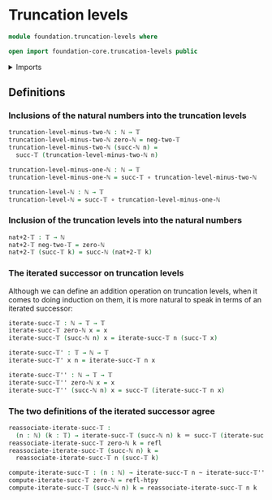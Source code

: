 # Truncation levels

```agda
module foundation.truncation-levels where

open import foundation-core.truncation-levels public
```

<details><summary>Imports</summary>

```agda
open import elementary-number-theory.natural-numbers

open import foundation.action-on-identifications-functions

open import foundation-core.function-types
open import foundation-core.homotopies
open import foundation-core.identity-types
```

</details>

## Definitions

### Inclusions of the natural numbers into the truncation levels

```agda
truncation-level-minus-two-ℕ : ℕ → 𝕋
truncation-level-minus-two-ℕ zero-ℕ = neg-two-𝕋
truncation-level-minus-two-ℕ (succ-ℕ n) =
  succ-𝕋 (truncation-level-minus-two-ℕ n)

truncation-level-minus-one-ℕ : ℕ → 𝕋
truncation-level-minus-one-ℕ = succ-𝕋 ∘ truncation-level-minus-two-ℕ

truncation-level-ℕ : ℕ → 𝕋
truncation-level-ℕ = succ-𝕋 ∘ truncation-level-minus-one-ℕ
```

### Inclusion of the truncation levels into the natural numbers

```agda
nat+2-𝕋 : 𝕋 → ℕ
nat+2-𝕋 neg-two-𝕋 = zero-ℕ
nat+2-𝕋 (succ-𝕋 k) = succ-ℕ (nat+2-𝕋 k)
```

### The iterated successor on truncation levels

Although we can define an addition operation on truncation levels, when it comes
to doing induction on them, it is more natural to speak in terms of an iterated
successor:

```agda
iterate-succ-𝕋 : ℕ → 𝕋 → 𝕋
iterate-succ-𝕋 zero-ℕ x = x
iterate-succ-𝕋 (succ-ℕ n) x = iterate-succ-𝕋 n (succ-𝕋 x)

iterate-succ-𝕋' : 𝕋 → ℕ → 𝕋
iterate-succ-𝕋' x n = iterate-succ-𝕋 n x

iterate-succ-𝕋'' : ℕ → 𝕋 → 𝕋
iterate-succ-𝕋'' zero-ℕ x = x
iterate-succ-𝕋'' (succ-ℕ n) x = succ-𝕋 (iterate-succ-𝕋 n x)
```

### The two definitions of the iterated successor agree

```agda
reassociate-iterate-succ-𝕋 :
  (n : ℕ) (k : 𝕋) → iterate-succ-𝕋 (succ-ℕ n) k ＝ succ-𝕋 (iterate-succ-𝕋 n k)
reassociate-iterate-succ-𝕋 zero-ℕ k = refl
reassociate-iterate-succ-𝕋 (succ-ℕ n) k =
  reassociate-iterate-succ-𝕋 n (succ-𝕋 k)

compute-iterate-succ-𝕋 : (n : ℕ) → iterate-succ-𝕋 n ~ iterate-succ-𝕋'' n
compute-iterate-succ-𝕋 zero-ℕ = refl-htpy
compute-iterate-succ-𝕋 (succ-ℕ n) k = reassociate-iterate-succ-𝕋 n k
```
